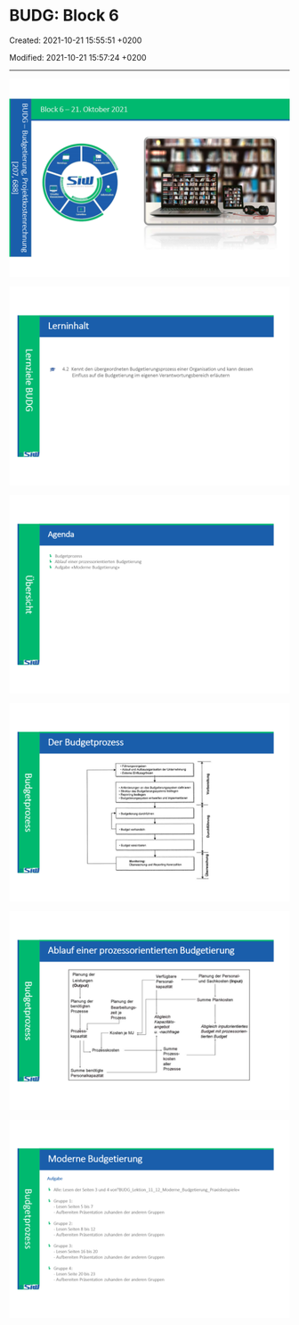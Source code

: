 # BUDG: Block 6

Created: 2021-10-21 15:55:51 +0200

Modified: 2021-10-21 15:57:24 +0200

---

![c oo o Block 6 - 21. Oktober 2021 SiUJ LEU ](../media/S1_04_BUDG_Budgetierung-BUDG--Block-6-image1.png)



![Lerninhalt 4.2 Kennt den übergeordneten Budgetierungsprozess einer Organisation und kann dessen Einfluss auf die Budgetierung im eigenen Verantwortungsbereich erläutern ](../media/S1_04_BUDG_Budgetierung-BUDG--Block-6-image2.png)



![Agenda Budgetprozess Ablauf einer prozessorientierten Budgetierung Aufgabe «Moderne Budgetierung» ](../media/S1_04_BUDG_Budgetierung-BUDG--Block-6-image3.png)



![Der Budgetprozess • Führ-ungsvor•gaben • Ablaci•und Autbauorganisatbn Unternet%nung • Externe Einoussgrössen • Anforderungen an das Budgetierungssystem • Struktur des Eu#enermgssysterns • Reporting Estlegen • Budgetierungssystern entwerfen und • Budgetierung durchführen • Budget verharx%ln • Budget vereinbaren Monita ring: Oberwachung und KomzaNon ](../media/S1_04_BUDG_Budgetierung-BUDG--Block-6-image4.png)



![Ablauf einer prozessorientierten Budgetierung Planung der Leistungen ( put) Planung der Prozesse Prozess- kapazitat Planung der Bearbeitungs- zeit je Pro ss Kosten je MJ Verfügbare Personal- kapazitat Kapazååts- angebot -nachfrage Summe Prozess- aner Prozesse Planung der PersonaV und Sachkosten (InpLR) Summe Plankosten Abgleich inputorientiertes Budget mit prozessorien- tierten Budget Prozesskosten Sumrne benötigte Personalkapazitat ](../media/S1_04_BUDG_Budgetierung-BUDG--Block-6-image5.png)



![Moderne Budgetierung Aufgabe Alle: Lesen der Seiten 3 und 4 12 Moderne_Budgetierung_Praxisbeispiele« Gruppe 1: - Lesen Seiten 5 bis 7 - Aufbereiten Präsentation zuhanden der anderen Gruppen Gruppe 2: - Lesen Seiten 8 bis 12 - Aufbereiten Präsentation zuhanden der anderen Gruppen Gruppe 3: - Lesen Seiten 16 bis 20 - Aufbereiten Präsentation zuhanden der anderen Gruppen Gruppe 4: - Lesen Seite 20 bis 23 - Aufbereiten Präsentation zuhanden der anderen Gruppen ](../media/S1_04_BUDG_Budgetierung-BUDG--Block-6-image6.png)






